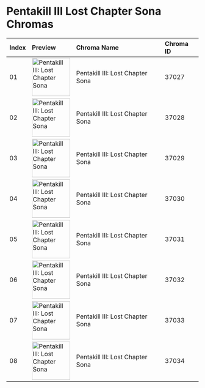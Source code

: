 # Pentakill III Lost Chapter Sona Chromas

| Index | Preview | Chroma Name | Chroma ID |
|:---|:---|:---|:---|
| 01 | <img src='https://raw.communitydragon.org/latest/plugins/rcp-be-lol-game-data/global/default/v1/champion-chroma-images/37/37027.png' alt='Pentakill III: Lost Chapter Sona' width='100'> | Pentakill III: Lost Chapter Sona | 37027 |
| 02 | <img src='https://raw.communitydragon.org/latest/plugins/rcp-be-lol-game-data/global/default/v1/champion-chroma-images/37/37028.png' alt='Pentakill III: Lost Chapter Sona' width='100'> | Pentakill III: Lost Chapter Sona | 37028 |
| 03 | <img src='https://raw.communitydragon.org/latest/plugins/rcp-be-lol-game-data/global/default/v1/champion-chroma-images/37/37029.png' alt='Pentakill III: Lost Chapter Sona' width='100'> | Pentakill III: Lost Chapter Sona | 37029 |
| 04 | <img src='https://raw.communitydragon.org/latest/plugins/rcp-be-lol-game-data/global/default/v1/champion-chroma-images/37/37030.png' alt='Pentakill III: Lost Chapter Sona' width='100'> | Pentakill III: Lost Chapter Sona | 37030 |
| 05 | <img src='https://raw.communitydragon.org/latest/plugins/rcp-be-lol-game-data/global/default/v1/champion-chroma-images/37/37031.png' alt='Pentakill III: Lost Chapter Sona' width='100'> | Pentakill III: Lost Chapter Sona | 37031 |
| 06 | <img src='https://raw.communitydragon.org/latest/plugins/rcp-be-lol-game-data/global/default/v1/champion-chroma-images/37/37032.png' alt='Pentakill III: Lost Chapter Sona' width='100'> | Pentakill III: Lost Chapter Sona | 37032 |
| 07 | <img src='https://raw.communitydragon.org/latest/plugins/rcp-be-lol-game-data/global/default/v1/champion-chroma-images/37/37033.png' alt='Pentakill III: Lost Chapter Sona' width='100'> | Pentakill III: Lost Chapter Sona | 37033 |
| 08 | <img src='https://raw.communitydragon.org/latest/plugins/rcp-be-lol-game-data/global/default/v1/champion-chroma-images/37/37034.png' alt='Pentakill III: Lost Chapter Sona' width='100'> | Pentakill III: Lost Chapter Sona | 37034 |
